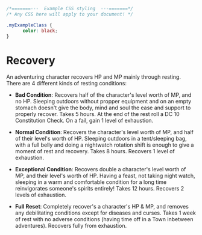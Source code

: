 ```css
/*=======---  Example CSS styling  ---=======*/
/* Any CSS here will apply to your document! */

.myExampleClass {
	  color: black;
}
```

# Recovery
An adventuring character recovers HP and MP mainly through resting. There are 4 different kinds of resting conditions:

- **Bad Condition**: Recovers half of the character's level worth of MP, and no HP. Sleeping outdoors without propper equipment and on an empty stomach doesn't give the body, mind and soul the ease and support to properly recover. Takes 5 hours. At the end of the rest roll a DC 10 Constitution Check. On a fail, gain 1 level of exhaustion.

- **Normal Condition**: Recovers the character's level worth of MP, and half of their level's worth of HP. Sleeping outdoors in a tent/sleeping bag, with a full belly and doing a nightwatch rotation shift is enough to give a moment of rest and recovery. Takes 8 hours. Recovers 1 level of exhaustion.

- **Exceptional Condition**: Recovers double a character's level worth of MP, and their level's worth of HP. Having a feast, not taking night watch, sleeping in a warm and comfortable condition for a long time reinvigorates someone's spirits entirely! Takes 12 hours. Recovers 2 levels of exhaustion.

- **Full Reset**: Completely recover's a character's HP & MP, and removes any debilitating conditions except for diseases and curses. Takes 1 week of rest with no adverse conditions (having time off in a Town inbetween adventures). Recovers fully from exhaustion.